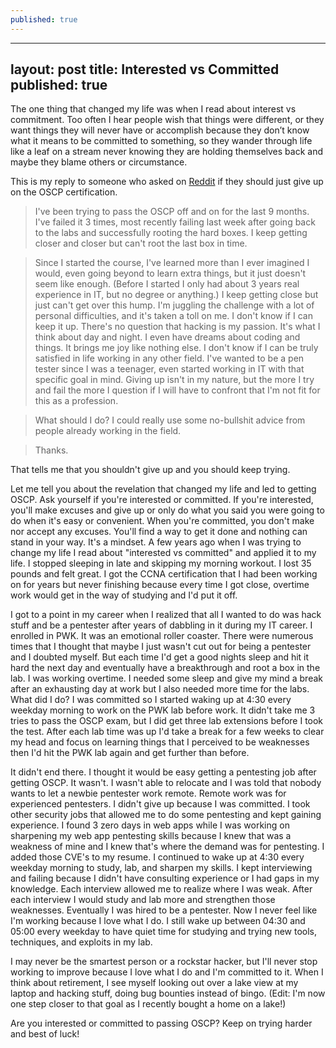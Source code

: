 ```yaml
---
published: true
---
```

---
layout: post
title: Interested vs Committed
published: true
---
The one thing that changed my life was when I read about interest vs commitment. Too often I hear people wish that things were different, or they want things they will never have or accomplish because they don&#8217;t know what it means to be committed to something, so they wander through life like a leaf on a stream never knowing they are holding themselves back and maybe they blame others or circumstance.

This is my reply to someone who asked on [Reddit](https://www.reddit.com/r/AskNetsec/comments/6n7b70/what_to_do_when_you_feel_like_giving_up_am_i_just/?ref_source=embed&ref=share) if they should just give up on the OSCP certification.

> I've been trying to pass the OSCP off and on for the last 9 months. I've failed it 3 times, most recently failing last week after going back to the labs and successfully rooting the hard boxes. I keep getting closer and closer but can't root the last box in time.
  
> Since I started the course, I've learned more than I ever imagined I would, even going beyond to learn extra things, but it just doesn't seem like enough. (Before I started I only had about 3 years real experience in IT, but no degree or anything.) I keep getting close but just can't get over this hump. I'm juggling the challenge with a lot of personal difficulties, and it's taken a toll on me. I don't know if I can keep it up. There's no question that hacking is my passion. It's what I think about day and night. I even have dreams about coding and things. It brings me joy like nothing else. I don't know if I can be truly satisfied in life working in any other field. I've wanted to be a pen tester since I was a teenager, even started working in IT with that specific goal in mind. Giving up isn't in my nature, but the more I try and fail the more I question if I will have to confront that I'm not fit for this as a profession.
  
> What should I do? I could really use some no-bullshit advice from people already working in the field.
  
> Thanks.


That tells me that you shouldn't give up and you should keep trying.

Let me tell you about the revelation that changed my life and led to getting OSCP. Ask yourself if you're interested or committed. If you're interested, you'll make excuses and give up or only do what you said you were going to do when it's easy or convenient. When you're committed, you don't make nor accept any excuses. You'll find a way to get it done and nothing can stand in your way. It's a mindset. A few years ago when I was trying to change my life I read about "interested vs committed" and applied it to my life. I stopped sleeping in late and skipping my morning workout. I lost 35 pounds and felt great. I got the CCNA certification that I had been working on for years but never finishing because every time I got close, overtime work would get in the way of studying and I'd put it off.

I got to a point in my career when I realized that all I wanted to do was hack stuff and be a pentester after years of dabbling in it during my IT career. I enrolled in PWK. It was an emotional roller coaster. There were numerous times that I thought that maybe I just wasn't cut out for being a pentester and I doubted myself. But each time I'd get a good nights sleep and hit it hard the next day and eventually have a breakthrough and root a box in the lab. I was working overtime. I needed some sleep and give my mind a break after an exhausting day at work but I also needed more time for the labs. What did I do? I was committed so I started waking up at 4:30 every weekday morning to work on the PWK lab before work. It didn't take me 3 tries to pass the OSCP exam, but I did get three lab extensions before I took the test. After each lab time was up I'd take a break for a few weeks to clear my head and focus on learning things that I perceived to be weaknesses then I'd hit the PWK lab again and get further than before.

It didn't end there. I thought it would be easy getting a pentesting job after getting OSCP. It wasn't. I wasn't able to relocate and I was told that nobody wants to let a newbie pentester work remote. Remote work was for experienced pentesters. I didn't give up because I was committed. I took other security jobs that allowed me to do some pentesting and kept gaining experience. I found 3 zero days in web apps while I was working on sharpening my web app pentesting skills because I knew that was a weakness of mine and I knew that's where the demand was for pentesting. I added those CVE's to my resume. I continued to wake up at 4:30 every weekday morning to study, lab, and sharpen my skills. I kept interviewing and failing because I didn't have consulting experience or I had gaps in my knowledge. Each interview allowed me to realize where I was weak. After each interview I would study and lab more and strengthen those weaknesses. Eventually I was hired to be a pentester. Now I never feel like I'm working because I love what I do. I still wake up between 04:30 and 05:00 every weekday to have quiet time for studying and trying new tools, techniques, and exploits in my lab. 

I may never be the smartest person or a rockstar hacker, but I'll never stop working to improve because I love what I do and I'm committed to it. When I think about retirement, I see myself looking out over a lake view at my laptop and hacking stuff, doing bug bounties instead of bingo. (Edit: I'm now one step closer to that goal as I recently bought a home on a lake!)

Are you interested or committed to passing OSCP? Keep on trying harder and best of luck!

